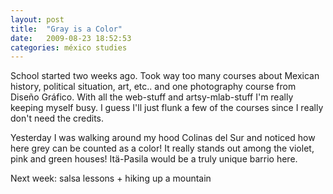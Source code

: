 ```yaml
---
layout: post
title:  "Gray is a Color"
date:   2009-08-23 18:52:53 
categories: méxico studies 
---
```

School started two weeks ago. Took way too many courses about Mexican history, political situation, art, etc.. and one photography course from Diseño Gráfico. With all the web-stuff and artsy-mlab-stuff I'm really keeping myself busy. I guess I'll just flunk a few of the courses since I really don't need the credits.

Yesterday I was walking around my hood Colinas del Sur and noticed how here grey can be counted as a color! It really stands out among the violet, pink and green houses! Itä-Pasila would be a truly unique barrio here.

Next week: salsa lessons + hiking up a mountain

